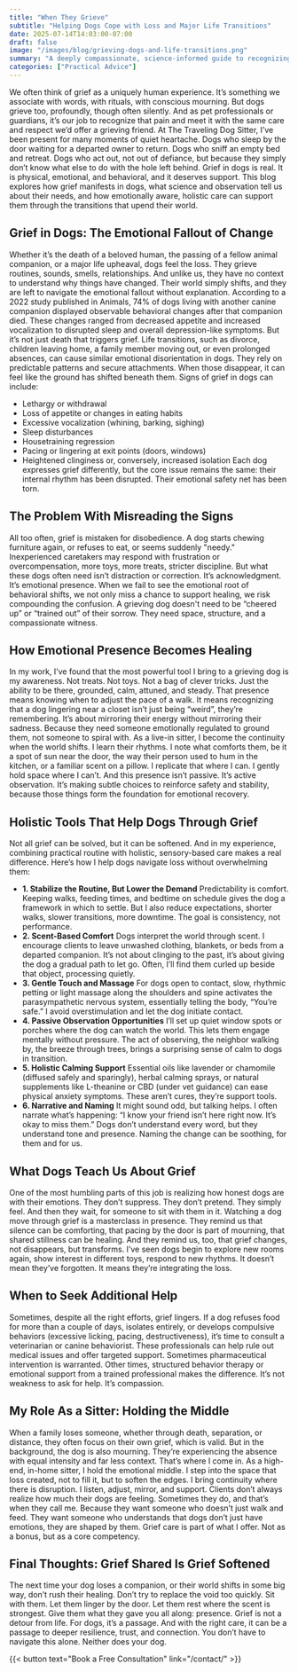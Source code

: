 ```yaml
---
title: "When They Grieve"
subtitle: "Helping Dogs Cope with Loss and Major Life Transitions" 
date: 2025-07-14T14:03:00-07:00 
draft: false 
image: "/images/blog/grieving-dogs-and-life-transitions.png" 
summary: "A deeply compassionate, science-informed guide to recognizing and supporting canine grief during loss and major life transitions, written from the perspective of a live-in sitter who understands that emotional presence, sensory care, and routine stability can be as healing for dogs as they are for humans." 
categories: ["Practical Advice"]
---
```



We often think of grief as a uniquely human experience. It’s something we associate with words, with rituals, with conscious mourning. But dogs grieve too, profoundly, though often silently. And as pet professionals or guardians, it’s our job to recognize that pain and meet it with the same care and respect we’d offer a grieving friend.
At The Traveling Dog Sitter, I’ve been present for many moments of quiet heartache. Dogs who sleep by the door waiting for a departed owner to return. Dogs who sniff an empty bed and retreat. Dogs who act out, not out of defiance, but because they simply don’t know what else to do with the hole left behind. Grief in dogs is real. It is physical, emotional, and behavioral, and it deserves support.
This blog explores how grief manifests in dogs, what science and observation tell us about their needs, and how emotionally aware, holistic care can support them through the transitions that upend their world.

## Grief in Dogs: The Emotional Fallout of Change
Whether it’s the death of a beloved human, the passing of a fellow animal companion, or a major life upheaval, dogs feel the loss. They grieve routines, sounds, smells, relationships. And unlike us, they have no context to understand why things have changed. Their world simply shifts, and they are left to navigate the emotional fallout without explanation.
According to a 2022 study published in Animals, 74% of dogs living with another canine companion displayed observable behavioral changes after that companion died. These changes ranged from decreased appetite and increased vocalization to disrupted sleep and overall depression-like symptoms.
But it’s not just death that triggers grief. Life transitions, such as divorce, children leaving home, a family member moving out, or even prolonged absences, can cause similar emotional disorientation in dogs. They rely on predictable patterns and secure attachments. When those disappear, it can feel like the ground has shifted beneath them.
Signs of grief in dogs can include:
* Lethargy or withdrawal
* Loss of appetite or changes in eating habits
* Excessive vocalization (whining, barking, sighing)
* Sleep disturbances
* Housetraining regression
* Pacing or lingering at exit points (doors, windows)
* Heightened clinginess or, conversely, increased isolation
Each dog expresses grief differently, but the core issue remains the same: their internal rhythm has been disrupted. Their emotional safety net has been torn.

## The Problem With Misreading the Signs
All too often, grief is mistaken for disobedience. A dog starts chewing furniture again, or refuses to eat, or seems suddenly "needy." Inexperienced caretakers may respond with frustration or overcompensation, more toys, more treats, stricter discipline. But what these dogs often need isn’t distraction or correction. It’s acknowledgment. It’s emotional presence.
When we fail to see the emotional root of behavioral shifts, we not only miss a chance to support healing, we risk compounding the confusion. A grieving dog doesn't need to be “cheered up” or “trained out” of their sorrow. They need space, structure, and a compassionate witness.

## How Emotional Presence Becomes Healing
In my work, I’ve found that the most powerful tool I bring to a grieving dog is my awareness. Not treats. Not toys. Not a bag of clever tricks. Just the ability to be there, grounded, calm, attuned, and steady.
That presence means knowing when to adjust the pace of a walk. It means recognizing that a dog lingering near a closet isn’t just being “weird”, they’re remembering. It’s about mirroring their energy without mirroring their sadness. Because they need someone emotionally regulated to ground them, not someone to spiral with.
As a live-in sitter, I become the continuity when the world shifts. I learn their rhythms. I note what comforts them, be it a spot of sun near the door, the way their person used to hum in the kitchen, or a familiar scent on a pillow. I replicate that where I can. I gently hold space where I can’t.
And this presence isn’t passive. It’s active observation. It’s making subtle choices to reinforce safety and stability, because those things form the foundation for emotional recovery.

## Holistic Tools That Help Dogs Through Grief
Not all grief can be solved, but it can be softened. And in my experience, combining practical routine with holistic, sensory-based care makes a real difference. Here’s how I help dogs navigate loss without overwhelming them:
* **1. Stabilize the Routine, But Lower the Demand**
Predictability is comfort. Keeping walks, feeding times, and bedtime on schedule gives the dog a framework in which to settle. But I also reduce expectations, shorter walks, slower transitions, more downtime. The goal is consistency, not performance.
* **2. Scent-Based Comfort**
Dogs interpret the world through scent. I encourage clients to leave unwashed clothing, blankets, or beds from a departed companion. It’s not about clinging to the past, it’s about giving the dog a gradual path to let go. Often, I’ll find them curled up beside that object, processing quietly.
* **3. Gentle Touch and Massage**
For dogs open to contact, slow, rhythmic petting or light massage along the shoulders and spine activates the parasympathetic nervous system, essentially telling the body, “You’re safe.” I avoid overstimulation and let the dog initiate contact.
* **4. Passive Observation Opportunities**
I’ll set up quiet window spots or porches where the dog can watch the world. This lets them engage mentally without pressure. The act of observing, the neighbor walking by, the breeze through trees, brings a surprising sense of calm to dogs in transition.
* **5. Holistic Calming Support**
Essential oils like lavender or chamomile (diffused safely and sparingly), herbal calming sprays, or natural supplements like L-theanine or CBD (under vet guidance) can ease physical anxiety symptoms. These aren’t cures, they’re support tools.
* **6. Narrative and Naming**
It might sound odd, but talking helps. I often narrate what’s happening: “I know your friend isn’t here right now. It’s okay to miss them.” Dogs don’t understand every word, but they understand tone and presence. Naming the change can be soothing, for them and for us.

## What Dogs Teach Us About Grief
One of the most humbling parts of this job is realizing how honest dogs are with their emotions. They don’t suppress. They don’t pretend. They simply feel. And then they wait, for someone to sit with them in it.
Watching a dog move through grief is a masterclass in presence. They remind us that silence can be comforting, that pacing by the door is part of mourning, that shared stillness can be healing.
And they remind us, too, that grief changes, not disappears, but transforms. I’ve seen dogs begin to explore new rooms again, show interest in different toys, respond to new rhythms. It doesn’t mean they’ve forgotten. It means they’re integrating the loss.

## When to Seek Additional Help
Sometimes, despite all the right efforts, grief lingers. If a dog refuses food for more than a couple of days, isolates entirely, or develops compulsive behaviors (excessive licking, pacing, destructiveness), it’s time to consult a veterinarian or canine behaviorist.
These professionals can help rule out medical issues and offer targeted support. Sometimes pharmaceutical intervention is warranted. Other times, structured behavior therapy or emotional support from a trained professional makes the difference.
It’s not weakness to ask for help. It’s compassion.

## My Role As a Sitter: Holding the Middle
When a family loses someone, whether through death, separation, or distance, they often focus on their own grief, which is valid. But in the background, the dog is also mourning. They’re experiencing the absence with equal intensity and far less context.
That’s where I come in. As a high-end, in-home sitter, I hold the emotional middle. I step into the space that loss created, not to fill it, but to soften the edges. I bring continuity where there is disruption. I listen, adjust, mirror, and support.
Clients don’t always realize how much their dogs are feeling. Sometimes they do, and that’s when they call me. Because they want someone who doesn’t just walk and feed. They want someone who understands that dogs don’t just have emotions, they are shaped by them.
Grief care is part of what I offer. Not as a bonus, but as a core competency.

## Final Thoughts: Grief Shared Is Grief Softened
The next time your dog loses a companion, or their world shifts in some big way, don’t rush their healing. Don’t try to replace the void too quickly. Sit with them. Let them linger by the door. Let them rest where the scent is strongest. Give them what they gave you all along: presence.
Grief is not a detour from life. For dogs, it’s a passage. And with the right care, it can be a passage to deeper resilience, trust, and connection.
You don’t have to navigate this alone. Neither does your dog.

{{< button text="Book a Free Consultation" link="/contact/" >}}
